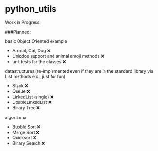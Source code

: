 # python_utils
Work in Progress

###Planned:

basic Object Oriented example
- Animal, Cat, Dog :x:
- Unicdoe support and animal emoji methods :x:
- unit tests for the classes :x:

datastructures (re-implemented even if they are in the standard library via List methods etc., just for fun)
- Stack :x:
- Queue :x:
- LinkedList (single) :x:
- DoubleLinkedList :x:
- Binary Tree :x:

algorithms
- Bubble Sort :x:
- Merge Sort :x:
- Quicksort :x:
- Binary Search :x:
